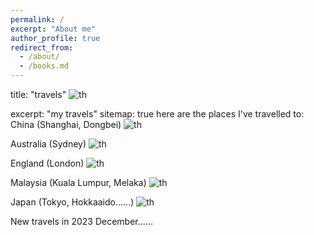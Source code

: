 ```yaml
---
permalink: /
excerpt: "About me"
author_profile: true
redirect_from: 
  - /about/
  - /books.md
---
```


title: "travels"
![th](https://github.com/JIANG9267J/academicpages.github.io/assets/150253670/08cf49b7-fd0f-4e51-8c51-88585d4af1bf)

excerpt: "my travels"
sitemap: true
here are the places I've travelled to:
China (Shanghai, Dongbei)
![th](https://github.com/JIANG9267J/academicpages.github.io/assets/150253670/48d7a0c7-b8e6-409b-9d3d-fc83af5d86ca)

Australia (Sydney)
![th](https://github.com/JIANG9267J/academicpages.github.io/assets/150253670/219bd7c8-1d5e-4b4b-856d-38bd995bfb0a)

England (London)
![th](https://github.com/JIANG9267J/academicpages.github.io/assets/150253670/b1d99c58-2ffb-49d8-8c70-de3602829907)

Malaysia (Kuala Lumpur, Melaka)
![th](https://github.com/JIANG9267J/academicpages.github.io/assets/150253670/58be1af1-9479-4b41-8dfa-b5a8c8f557c5)

Japan (Tokyo, Hokkaaido......)
![th](https://github.com/JIANG9267J/academicpages.github.io/assets/150253670/5dbb20d5-a38f-464e-8d0d-d2e5fd6b3142)

New travels in 2023 December......
